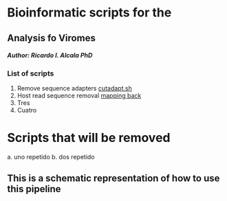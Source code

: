 # Bioinformatic scripts for the 
## Analysis fo Viromes

##### Author: Ricardo I. Alcala PhD

### List of scripts 
1. Remove sequence adapters [cutadapt.sh](https://github.com/ricardoi/VirPMex/blob/main/scripts/cut_adapt.sh)
2. Host read sequence removal [mapping back](https://github.com/ricardoi/VirPMex/blob/main/scripts/host_genomeseqs-removal.sh)
3. Tres
4. Cuatro

# Scripts that will be removed
a. uno repetido
b. dos repetido

This is a schematic representation of how to use this pipeline
- 
